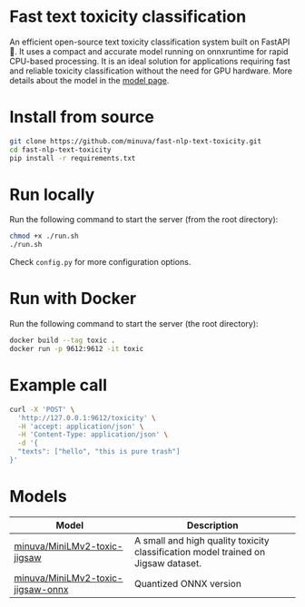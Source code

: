 # Fast text toxicity classification

An efficient open-source text toxicity classification system built on FastAPI 🚀. It uses a compact and accurate model running on onnxruntime for rapid CPU-based processing. It is an ideal solution for applications requiring fast and reliable toxicity classification without the need for GPU hardware. More details about the model in the [model page](https://huggingface.co/minuva/MiniLMv2-toxic-jigsaw).


# Install from source
```bash
git clone https://github.com/minuva/fast-nlp-text-toxicity.git
cd fast-nlp-text-toxicity
pip install -r requirements.txt
```


# Run locally

Run the following command to start the server (from the root directory):

```bash
chmod +x ./run.sh
./run.sh
```

Check `config.py` for more configuration options.


# Run with Docker

Run the following command to start the server (the root directory):

```bash
docker build --tag toxic .
docker run -p 9612:9612 -it toxic
```

# Example call
```bash
curl -X 'POST' \
  'http://127.0.0.1:9612/toxicity' \
  -H 'accept: application/json' \
  -H 'Content-Type: application/json' \
  -d '{
  "texts": ["hello", "this is pure trash"]
}'
```

# Models

| Model | Description |
| --- | --- |
| [minuva/MiniLMv2-toxic-jigsaw](https://huggingface.co/minuva/MiniLMv2-toxic-jigsaw) | A small and high quality toxicity classification model trained on Jigsaw dataset. |
| [minuva/MiniLMv2-toxic-jigsaw-onnx](https://huggingface.co/minuva/MiniLMv2-toxic-jigsaw-onnx) | Quantized ONNX version